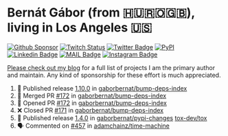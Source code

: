 # Bernát Gábor (from 🇭🇺🇷🇴🇬🇧), living in Los Angeles 🇺🇸

[![Github Sponsor](https://img.shields.io/static/v1?label=Sponsor&message=%E2%9D%A4&logo=GitHub&link=https://github.com/sponsors/gaborbernat&style=flat-square)](https://github.com/sponsors/gaborbernat)
[![Twitch Status](https://img.shields.io/twitch/status/gaborbernat?style=flat-square)](https://www.twitch.tv/gaborbernat)
[![Twitter Badge](https://img.shields.io/badge/-@gjbernat-1ca0f1?style=flat-square&labelColor=1ca0f1&logo=twitter&logoColor=white&link=https://twitter.com/gjbernat)](https://twitter.com/gjbernat)
[![PyPI](https://img.shields.io/badge/-gaborbernat-0073b7?style=flat-square&logo=Python&logoColor=white&link=https://pypi.org/user/gaborbernat/)](https://pypi.org/user/gaborbernat/)
[![Linkedin Badge](https://img.shields.io/badge/-gaborbernat-blue?style=flat-square&logo=Linkedin&logoColor=white&link=https://www.linkedin.com/in/gaborbernat/)](https://www.linkedin.com/in/gaborbernat/)
[![MAIL Badge](https://img.shields.io/badge/-gaborjbernat@gmail.com-c14438?style=flat-square&logo=Gmail&logoColor=white&link=mailto:gaborjbernat@gmail.com)](mailto:gaborjbernat@gmail.com)
[![Instagram Badge](https://img.shields.io/badge/-@gabor__bernat-845EC2?style=flat-square&labelColor=white&logo=Instagram&link=https://instagram.com/gabor_bernat/)](https://instagram.com/gabor_bernat)

[Please check out my blog](https://bernat.tech/about/) for a full list of projects I am the primary author and maintain.
Any kind of sponsorship for these effort is much appreciated.

<!--START_SECTION:activity-->

1. 🚀 Published release [1.10.0](https://github.com/gaborbernat/bump-deps-index/releases/tag/1.10.0) in [gaborbernat/bump-deps-index](https://github.com/gaborbernat/bump-deps-index)
2. 🎉 Merged PR [#172](https://github.com/gaborbernat/bump-deps-index/pull/172) in [gaborbernat/bump-deps-index](https://github.com/gaborbernat/bump-deps-index)
3. 💪 Opened PR [#172](https://github.com/gaborbernat/bump-deps-index/pull/172) in [gaborbernat/bump-deps-index](https://github.com/gaborbernat/bump-deps-index)
4. ❌ Closed PR [#171](https://github.com/gaborbernat/bump-deps-index/pull/171) in [gaborbernat/bump-deps-index](https://github.com/gaborbernat/bump-deps-index)
5. 🚀 Published release [1.4.0](https://github.com/gaborbernat/pypi-changes/releases/tag/1.4.0) in [gaborbernat/pypi-changes](https://github.com/gaborbernat/pypi-changes)
   [tox-dev/tox](https://github.com/tox-dev/tox)
5. 🗣 Commented on [#457](https://github.com/adamchainz/time-machine/pull/457#issuecomment-2197730644) in
[adamchainz/time-machine](https://github.com/adamchainz/time-machine)
<!--END_SECTION:activity-->
